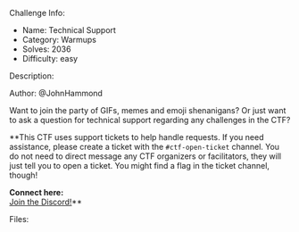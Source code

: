 
Challenge Info:
 - Name: Technical Support
 - Category: Warmups    
 - Solves: 2036
 - Difficulty: easy


 Description:

 Author: @JohnHammond  
  
Want to join the party of GIFs, memes and emoji shenanigans? Or just want to ask a question for technical support regarding any challenges in the CTF?   
  
  **This CTF uses support tickets to help handle requests. If you need assistance, please create a ticket with the `#ctf-open-ticket` channel. You do not need to direct message any CTF organizers or facilitators, they will just tell you to open a ticket. You might find a flag in the ticket channel, though!   
  
 **Connect here:**  
 [Join the Discord!](/discord)**

 Files: 
